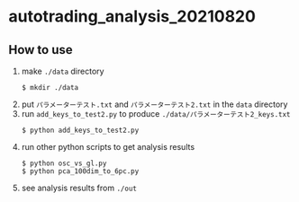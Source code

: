 # autotrading_analysis_20210820

## How to use

1. make `./data` directory
   ```
   $ mkdir ./data
   ```
2. put `パラメーターテスト.txt` and `パラメーターテスト2.txt` in the `data` directory
3. run `add_keys_to_test2.py` to produce `./data/パラメーターテスト2_keys.txt`
   ```
   $ python add_keys_to_test2.py
   ```
4. run other python scripts to get analysis results
   ```
   $ python osc_vs_gl.py
   $ python pca_100dim_to_6pc.py
   ```
5. see analysis results from `./out`
